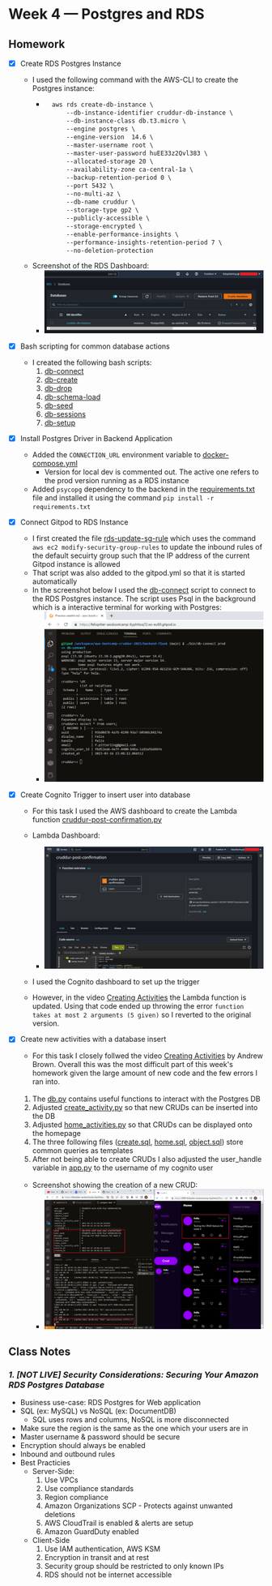 # Week 4 — Postgres and RDS

## Homework

- [x] Create RDS Postgres Instance
  - I used the following command with the AWS-CLI to create the Postgres instance:
    - ```
        aws rds create-db-instance \
            --db-instance-identifier cruddur-db-instance \
            --db-instance-class db.t3.micro \
            --engine postgres \
            --engine-version  14.6 \
            --master-username root \
            --master-user-password huEE33z2Qvl383 \
            --allocated-storage 20 \
            --availability-zone ca-central-1a \
            --backup-retention-period 0 \
            --port 5432 \
            --no-multi-az \
            --db-name cruddur \
            --storage-type gp2 \
            --publicly-accessible \
            --storage-encrypted \
            --enable-performance-insights \
            --performance-insights-retention-period 7 \
            --no-deletion-protection
      ```       
  - Screenshot of the RDS Dashboard:
    - ![RDS Dashboard](./assets/week4/week4-rds.PNG)

- [x] Bash scripting for common database actions
  - I created the following bash scripts:
    1. [db-connect](./../backend-flask/bin/db/connect)
    2. [db-create](./../backend-flask/bin/db/create)
    3. [db-drop](./../backend-flask/bin/db/drop)
    4. [db-schema-load](./../backend-flask/bin/db/schema-load)
    5. [db-seed](./../backend-flask/bin/db/seed)
    6. [db-sessions](./../backend-flask/bin/db/sessions)
    6. [db-setup](./../backend-flask/bin/db/setup)

- [x] Install Postgres Driver in Backend Application
  - Added the `CONNECTION_URL` environment variable to [docker-compose.yml](./../docker-compose.yml)
    - Version for local dev is commented out. The active one refers to the prod version running as a RDS instance 
  - Added `psycopg` dependency to the backend in the [requirements.txt](./../backend-flask/requirements.txt) file and installed it using the command `pip install -r requirements.txt`

- [x] Connect Gitpod to RDS Instance
  - I first created the file [rds-update-sg-rule](./../backend-flask/bin/rds/update-sg-rule) which uses the command `aws ec2 modify-security-group-rules` to update the inbound rules of the default secuirty group such 
  that the IP address of the current Gitpod instance is allowed
  - That script was also added to the gitpod.yml so that it is started automatically
  - In the screenshot below I used the [db-connect](./../backend-flask/bin/db/connect) script to connect to the RDS Postgres instance. The script uses Psql in the background which is a interactive terminal for working with Postgres:
    - ![db-connect prod](./assets/week4/week4-db-connect.PNG)

- [x] Create Cognito Trigger to insert user into database
  - For this task I used the AWS dashboard to create the Lambda function [cruddur-post-confirmation.py](./../aws/lambdas/cruddur-post-confirmation.py)

  - Lambda Dashboard:
    - ![Lambda Dashboard](./assets/week4/week4-lambda.PNG) 

  - I used the Cognito dashboard to set up the trigger

  - However, in the video [Creating Activities](https://www.youtube.com/watch?v=fTksxEQExL4) the Lambda function is updated. Using that code ended up throwing the error `function takes at most 2 arguments (5 given)` so I reverted to the original version. 

- [x] Create new activities with a database insert
  - For this task I closely follwed the video [Creating Activities](https://www.youtube.com/watch?v=fTksxEQExL4) by Andrew Brown. Overall this was the most difficult part of this week's homework given the large amount of new code and the few errors I ran into.

  <br />

  1. The [db.py](./../backend-flask/lib/db.py) contains useful functions to interact with the Postgres DB
  2. Adjusted [create_activity.py](./../backend-flask/services/create_activity.py) so that new CRUDs can be inserted into the DB
  3. Adjusted [home_activities.py](./../backend-flask/services/home_activities.py) so that CRUDs can be displayed onto the homepage
  4. The three following files ([create.sql](./../backend-flask/db/sql/activities/create.sql), [home.sql](./../backend-flask/db/sql/activities/home.sql), [object.sql](./../backend-flask/db/sql/activities/object.sql)) store common queries as templates 
  5. After not being able to create CRUDs I also adjusted the user_handle variable in [app.py](./../backend-flask/app.py) to the username of my cognito user

  <br />

  - Screenshot showing the creation of a new CRUD:
    - ![creating a new CRUD](./assets/week4/week4-crud.PNG)


## Class Notes

### _1. [NOT LIVE] Security Considerations: Securing Your Amazon RDS Postgres Database_

  - Business use-case: RDS Postgres for Web application
  - SQL (ex: MySQL) vs NoSQL (ex: DocumentDB)
    - SQL uses rows and columns, NoSQL is more disconnected
  - Make sure the region is the same as the one which your users are in
  - Master username & password should be secure
  - Encryption should always be enabled 
  - Inbound and outbound rules
  - Best Practicies
    - Server-Side:
      1. Use VPCs
      2. Use compliance standards
      3. Region compliance
      4. Amazon Organizations SCP - Protects against unwanted deletions
      5. AWS CloudTrail is enabled & alerts are setup
      6. Amazon GuardDuty enabled
    - Client-Side
      1. Use IAM authentication, AWS KSM
      2. Encryption in transit and at rest
      3. Security group should be restricted to only known IPs
      4. RDS should not be internet accessible
  
  